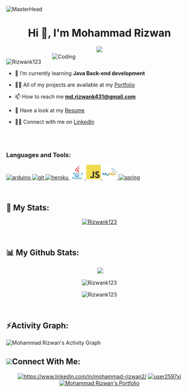 ![MasterHead](https://scand.com/wp-content/uploads/2020/05/Java-KV2.jpg)


<h1 align="center">Hi 👋, I'm Mohammad Rizwan</h1>
<div align="center">
 <img src="https://readme-typing-svg.herokuapp.com/?lines=Java+Backend+Developer;JAVA+Developer;Web+Developer;Quick+learner&color=cyan&center=true" />
</div>

<img align="right" alt="Coding" width="380" src="https://camo.githubusercontent.com/40165a147c3dcea0fa1db780bb533fc5f98546ccfb9d5d05ddb2f429277f5348/68747470733a2f2f616e616c7974696373696e6469616d61672e636f6d2f77702d636f6e74656e742f75706c6f6164732f323031382f31322f646576656c6f7065722d6472696262626c652e676966"/>

<p align="left"> <img src="https://komarev.com/ghpvc/?username=Rizwank123&label=Profile%20views&color=0e75b6&style=flat" alt="Rizwank123" /> </p>

- 🌱 I’m currently learning **Java Back-end development**

- 👨‍💻 All of my projects are available at my [Portfolio](https://Rizwank123.github.io)

- 📫 How to reach me **md.rizwank431@gmail.com**

- 📄 Have a look at my [Resume](https://drive.google.com/file/d/1U-Q7IM4qbw90OQSpgbbfruVExkA69Kdo/view?usp=share_link)

- 👨‍💻 Connect with me on [LinkedIn](https://www.linkedin.com/in/mohammad-rizwan2/)

<!-- - 💬 ask me about Java

<!- 😄 Pronouns: He/His -->



<br>
<br>

<h3 align="left">Languages and Tools:</h3>
<p align="left"> <a href="https://www.arduino.cc/" target="_blank" rel="noreferrer"> <img src="https://cdn.worldvectorlogo.com/logos/arduino-1.svg" alt="arduino" width="40" height="40"/> </a> <a href="https://git-scm.com/" target="_blank" rel="noreferrer"> <img src="https://www.vectorlogo.zone/logos/git-scm/git-scm-icon.svg" alt="git" width="40" height="40"/> </a> <a href="https://heroku.com" target="_blank" rel="noreferrer"> <img src="https://www.vectorlogo.zone/logos/heroku/heroku-icon.svg" alt="heroku" width="40" height="40"/> </a> <a href="https://www.java.com" target="_blank" rel="noreferrer"> <img src="https://raw.githubusercontent.com/devicons/devicon/master/icons/java/java-original.svg" alt="java" width="40" height="40"/> </a> <a href="https://developer.mozilla.org/en-US/docs/Web/JavaScript" target="_blank" rel="noreferrer"> <img src="https://raw.githubusercontent.com/devicons/devicon/master/icons/javascript/javascript-original.svg" alt="javascript" width="40" height="40"/> </a>  <a href="https://www.mysql.com/" target="_blank" rel="noreferrer"> <img src="https://raw.githubusercontent.com/devicons/devicon/master/icons/mysql/mysql-original-wordmark.svg" alt="mysql" width="40" height="40"/> </a> <a href="https://spring.io/" target="_blank" rel="noreferrer"> <img src="https://www.vectorlogo.zone/logos/springio/springio-icon.svg" alt="spring" width="40" height="40"/> </a> </p>

<br>

<h2 align="left">📄 My Stats:</h2>

<p align="center"> <a href="https://github.com/ryo-ma/github-profile-trophy"><img src="https://github-profile-trophy.vercel.app/?username=Rizwank123" alt="Rizwank123" /></a> </p>

<br>

<h2 align="left">📊 My Github Stats:</h2>

<p align="center">&nbsp;<img align="center" src="https://github-readme-stats.vercel.app/api/top-langs/?username=Rizwank123" /></p>
<p align="center"><img align="center" src="https://github-readme-stats.vercel.app/api?username=Rizwank123&show_icons=true" alt="Rizwank123" /></p>

<p align="center"><img align="center" src="https://github-readme-streak-stats.herokuapp.com/?user=Rizwank123&" alt="Rizwank123" /></p>

<br>
<h2 align="left">⚡Activity Graph:</h2>
  <a><img alt="Mohammad Rizwan's Activity Graph" src="https://github-readme-activity-graph.cyclic.app/graph?username=Rizwank123&theme=react-dark&hide_border=true" /></a>

<br>

<h2 align="left"><img src='https://raw.githubusercontent.com/ShahriarShafin/ShahriarShafin/main/Assets/handshake.gif' width="100px">Connect With Me:</h2>
<p align="center">
<a href="https://www.linkedin.com/in/mohammad-rizwan2/" target="blank"><img align="center" src="https://raw.githubusercontent.com/rahuldkjain/github-profile-readme-generator/master/src/images/icons/Social/linked-in-alt.svg" alt="https://www.linkedin.com/in/mohammad-rizwan2/" height="40" width="50" /></a>
<a href="https://www.leetcode.com/user2597xi" target="blank"><img align="center" src="https://raw.githubusercontent.com/rahuldkjain/github-profile-readme-generator/master/src/images/icons/Social/leet-code.svg" alt="user2597xi" height="40" width="50" /></a>
 <a href="https://rizwank123.github.io" target="_blank"><img align="center" src="https://cdn0.iconfinder.com/data/icons/business-and-management-round-flat-icons/500/portfolio-512.png" alt="Mohammad Rizwan's Portfolio" height="40" width="50" /></a>

 
 

 
</p>
